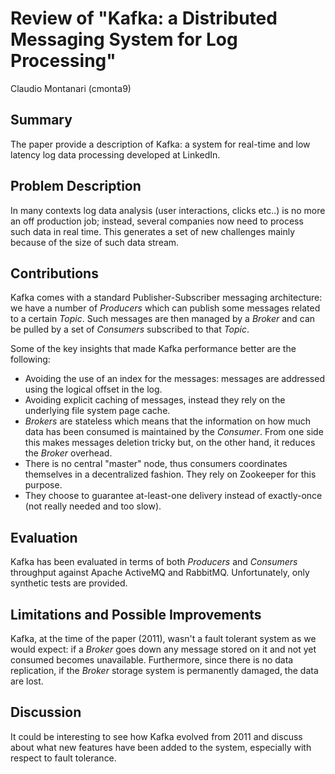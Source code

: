 # Review of "Kafka: a Distributed Messaging System for Log Processing"
Claudio Montanari (cmonta9) 


## Summary

[//]: # (Replace this text with a one or two sentence summary of the paper)
The paper provide a description of Kafka: a system for real-time and low latency log data processing developed at LinkedIn.   

## Problem Description

[//]: # (Replace with text with a description of the problem they were trying to solve and why this is an important problem.)
In many contexts log data analysis (user interactions, clicks etc..) is no more an off production job; instead, several companies now need to process such data in real time. This generates a set of new challenges mainly because of the size of such data stream.


## Contributions

[//]: # ( Replace this text with a summary of the contributions of the paper. What is the hypothesis of the work?  What is the proposed solution, and what key insight guides their solution?)
Kafka comes with a standard Publisher-Subscriber messaging architecture: we have a number of _Producers_ which can publish some messages related to a certain _Topic_. Such messages are then managed by a _Broker_ and can be pulled by a set of _Consumers_ subscribed to that _Topic_. 

Some of the key insights that made Kafka performance better are the following:

- Avoiding the use of an index for the messages: messages are addressed using the logical offset in the log.   
- Avoiding explicit caching of messages, instead they rely on the underlying file system page cache. 
- _Brokers_ are stateless which means that the information on how much data has been consumed is maintained by the _Consumer_. From one side this makes messages deletion tricky but, on the other hand, it reduces the _Broker_ overhead.  
- There is no central "master" node, thus consumers coordinates themselves in a decentralized fashion. They rely on Zookeeper for this purpose.  
- They choose to guarantee at-least-one delivery instead of exactly-once (not really needed and too slow).



## Evaluation

[//]: # ( Replace this text with a summary of the evaluation in this paper. What did the paper evaluate and was it appropriate?)
Kafka has been evaluated in terms of both _Producers_ and _Consumers_ throughput against Apache ActiveMQ and RabbitMQ. Unfortunately, only synthetic tests are provided.    


## Limitations and Possible Improvements

[//]: # ( Replace this text with a discussion of the limitations of the paper. What is one -or more- drawback or limitation of the proposal, and how would you improve it?)
Kafka, at the time of the paper (2011), wasn't a fault tolerant system as we would expect: if a _Broker_ goes down any message stored on it and not yet consumed becomes unavailable. Furthermore, since there is no data replication, if the _Broker_ storage system is permanently damaged, the data are lost. 


## Discussion

[//]: # ( Replace this text with at least one thing about the paper you would like to discuss in class. )
It could be interesting to see how Kafka evolved from 2011 and discuss about what new features have been added to the system, especially with respect to fault tolerance. 